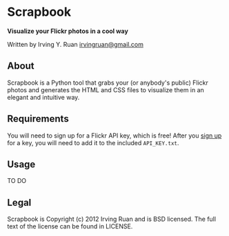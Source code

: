 Scrapbook
=====

**Visualize your Flickr photos in a cool way**

Written by Irving Y. Ruan [irvingruan@gmail.com](irvingruan@gmail.com)

## About

Scrapbook is a Python tool that grabs your (or anybody's public) Flickr photos and generates the HTML and CSS files to visualize them in an elegant and intuitive way.

## Requirements

You will need to sign up for a Flickr API key, which is free! After you [sign up](http://www.flickr.com/services/api/misc.api_keys.html) for a key, you will need to add it to the included `API_KEY.txt`.

## Usage

TO DO

## Legal

Scrapbook is Copyright (c) 2012 Irving Ruan and is BSD licensed. The full text of the license can be found in LICENSE.



